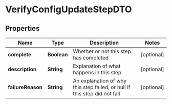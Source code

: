 # VerifyConfigUpdateStepDTO

## Properties
Name | Type | Description | Notes
------------ | ------------- | ------------- | -------------
**complete** | **Boolean** | Whether or not this step has completed |  [optional]
**description** | **String** | Explanation of what happens in this step |  [optional]
**failureReason** | **String** | An explanation of why this step failed, or null if this step did not fail |  [optional]
